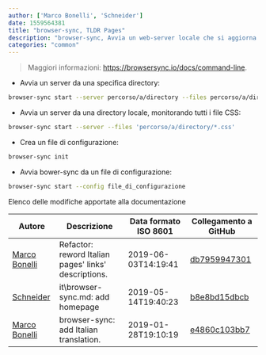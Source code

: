 ```yaml
---
author: ['Marco Bonelli', 'Schneider']
date: 1559564381
title: "browser-sync, TLDR Pages"
description: "browser-sync, Avvia un web-server locale che si aggiorna al cambiamento dei file."
categories: "common"
---
```

> Maggiori informazioni: <https://browsersync.io/docs/command-line>.

- Avvia un server da una specifica directory:

```bash
browser-sync start --server percorso/a/directory --files percorso/a/directory
```

- Avvia un server da una directory locale, monitorando tutti i file CSS:

```bash
browser-sync start --server --files 'percorso/a/directory/*.css'
```

- Crea un file di configurazione:

```bash
browser-sync init
```

- Avvia bower-sync da un file di configurazione:

```bash
browser-sync start --config file_di_configurazione
```
Elenco delle modifiche apportate alla documentazione


Autore | Descrizione | Data formato ISO 8601 | Collegamento a GitHub
------|-----|-----|-----
[Marco Bonelli](mailto:marco@mebeim.net) | Refactor: reword Italian pages' links' descriptions. | 2019-06-03T14:19:41 | [db7959947301](https://github.com/tldr-pages/tldr/commit/db795994730108131d36e7a50b67378e79e27c10)
[Schneider](mailto:lucas.schneider@sap.com) | it\browser-sync.md: add homepage | 2019-05-14T19:40:23 | [b8e8bd15dbcb](https://github.com/tldr-pages/tldr/commit/b8e8bd15dbcb08505e48005a19b6590cf4c790c9)
[Marco Bonelli](mailto:mb5.marcob@gmail.com) | browser-sync: add Italian translation. | 2019-01-28T19:10:19 | [e4860c103bb7](https://github.com/tldr-pages/tldr/commit/e4860c103bb7e3f9ef8781f75f13a0eaf41523e0)

